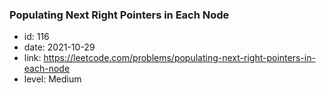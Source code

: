 ### Populating Next Right Pointers in Each Node

* id: 116
* date: 2021-10-29
* link: https://leetcode.com/problems/populating-next-right-pointers-in-each-node
* level: Medium
